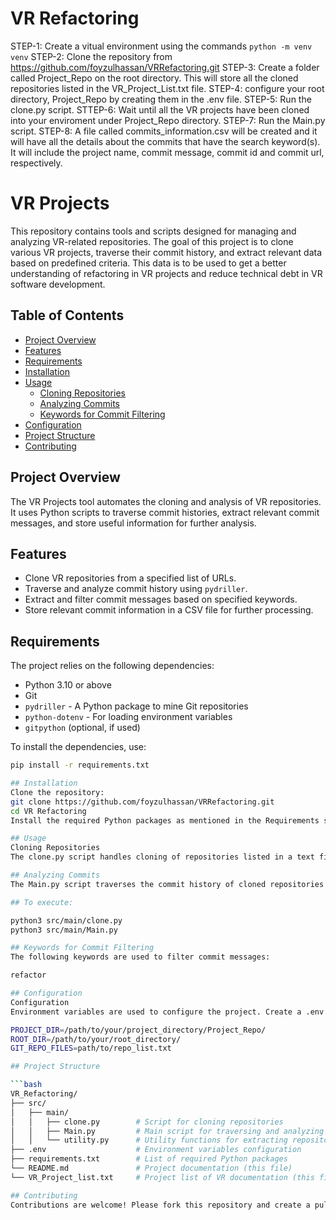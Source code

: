# VR Refactoring
STEP-1: Create a vitual environment using the commands ``python -m venv venv``
STEP-2: Clone the repository from https://github.com/foyzulhassan/VRRefactoring.git 
STEP-3: Create a folder called Project_Repo on the root directory. This will store all the cloned repositories listed in the VR_Project_List.txt file.
STEP-4: configure your root directory, Project_Repo by creating them in the .env file.
STEP-5: Run the clone.py script.
STTEP-6: Wait until all the VR projects have been cloned into your enviroment under Project_Repo directory.
STEP-7: Run the Main.py script.
STEP-8: A file called commits_information.csv will be created and it will have all the details about the commits that have the search keyword(s). It will include the project name, commit message, commit id and commit url, respectively. 


# VR Projects

This repository contains tools and scripts designed for managing and analyzing VR-related repositories. The goal of this project is to clone various VR projects, traverse their commit history, and extract relevant data based on predefined criteria. This data is to be used to get a better understanding of refactoring in VR projects and reduce technical debt in VR software development.

## Table of Contents

- [Project Overview](#project-overview)
- [Features](#features)
- [Requirements](#requirements)
- [Installation](#installation)
- [Usage](#usage)
  - [Cloning Repositories](#cloning-repositories)
  - [Analyzing Commits](#analyzing-commits)
  - [Keywords for Commit Filtering](#keywords-for-commit-filtering)
- [Configuration](#configuration)
- [Project Structure](#project-structure)
- [Contributing](#contributing)

## Project Overview

The VR Projects tool automates the cloning and analysis of VR repositories. It uses Python scripts to traverse commit histories, extract relevant commit messages, and store useful information for further analysis.

## Features

- Clone VR repositories from a specified list of URLs.
- Traverse and analyze commit history using `pydriller`.
- Extract and filter commit messages based on specified keywords.
- Store relevant commit information in a CSV file for further processing.

## Requirements

The project relies on the following dependencies:

- Python 3.10 or above
- Git
- `pydriller` - A Python package to mine Git repositories
- `python-dotenv` - For loading environment variables
- `gitpython` (optional, if used)

To install the dependencies, use:

```bash
pip install -r requirements.txt

## Installation
Clone the repository:
git clone https://github.com/foyzulhassan/VRRefactoring.git 
cd VR Refactoring
Install the required Python packages as mentioned in the Requirements section.

## Usage
Cloning Repositories
The clone.py script handles cloning of repositories listed in a text file specified by the GIT_REPO_FILES environment variable.

## Analyzing Commits
The Main.py script traverses the commit history of cloned repositories and extracts relevant information based on a predefined list of keywords. The extracted data is saved in a CSV file.

## To execute:

python3 src/main/clone.py
python3 src/main/Main.py

## Keywords for Commit Filtering
The following keywords are used to filter commit messages:

refactor

## Configuration
Configuration
Environment variables are used to configure the project. Create a .env file in the root directory and add the following variables:

PROJECT_DIR=/path/to/your/project_directory/Project_Repo/
ROOT_DIR=/path/to/your/root_directory/
GIT_REPO_FILES=path/to/repo_list.txt

## Project Structure

```bash
VR_Refactoring/
├── src/
│   ├── main/
│   │   ├── clone.py        # Script for cloning repositories
│   │   ├── Main.py         # Main script for traversing and analyzing commits
│   │   └── utility.py      # Utility functions for extracting repository details
├── .env                    # Environment variables configuration
├── requirements.txt        # List of required Python packages
└── README.md               # Project documentation (this file)
└── VR_Project_list.txt     # Project list of VR documentation (this file)

## Contributing
Contributions are welcome! Please fork this repository and create a pull request with your proposed changes. For major changes, please open an issue first to discuss what you would like to change.



